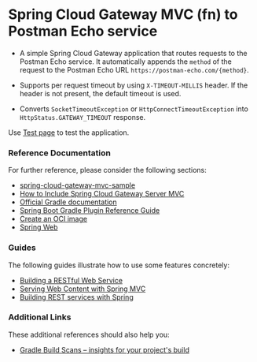 # Spring Cloud Gateway MVC (fn) to Postman Echo service

- A simple Spring Cloud Gateway application that routes requests to the Postman Echo service. It automatically appends
  the `method` of the request to the Postman Echo URL `https://postman-echo.com/{method}`.

- Supports per request timeout by using  `X-TIMEOUT-MILLIS` header. If the header is not present, the default timeout is used.
- Converts `SocketTimeoutException` or `HttpConnectTimeoutException` into `HttpStatus.GATEWAY_TIMEOUT` response.

Use [Test page](http://localhost:8080/test.html) to test the application.

### Reference Documentation
For further reference, please consider the following sections:

* [spring-cloud-gateway-mvc-sample](https://github.com/spencergibb/spring-cloud-gateway-mvc-sample)
* [How to Include Spring Cloud Gateway Server MVC](https://docs.spring.io/spring-cloud-gateway/reference/spring-cloud-gateway-server-mvc/starter.html)
* [Official Gradle documentation](https://docs.gradle.org)
* [Spring Boot Gradle Plugin Reference Guide](https://docs.spring.io/spring-boot/docs/3.2.0-RC1/gradle-plugin/reference/html/)
* [Create an OCI image](https://docs.spring.io/spring-boot/docs/3.2.0-RC1/gradle-plugin/reference/html/#build-image)
* [Spring Web](https://docs.spring.io/spring-boot/docs/3.2.0-RC1/reference/htmlsingle/index.html#web)

### Guides
The following guides illustrate how to use some features concretely:

* [Building a RESTful Web Service](https://spring.io/guides/gs/rest-service/)
* [Serving Web Content with Spring MVC](https://spring.io/guides/gs/serving-web-content/)
* [Building REST services with Spring](https://spring.io/guides/tutorials/rest/)

### Additional Links
These additional references should also help you:

* [Gradle Build Scans – insights for your project's build](https://scans.gradle.com#gradle)

